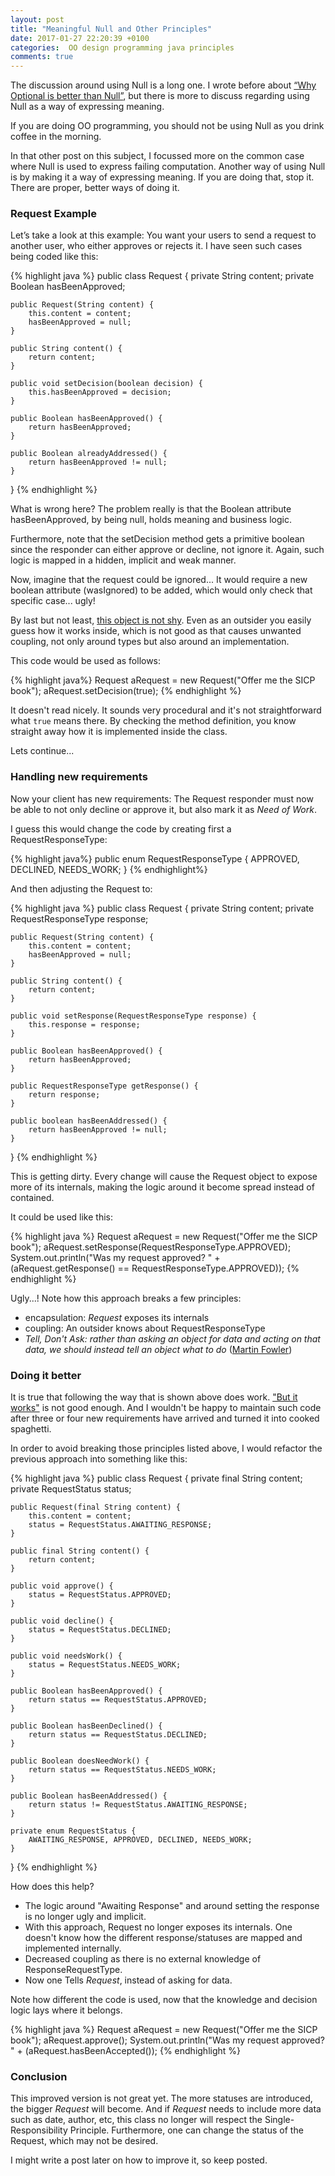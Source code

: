 ```yaml
---
layout: post
title: "Meaningful Null and Other Principles"
date: 2017-01-27 22:20:39 +0100
categories:  OO design programming java principles
comments: true
---
```


The discussion around using Null is a long one. 
I wrote before about [“Why Optional is better than Null”]({{site.url}}/2016/08/31/why-optional-is-better-than-null), but there is more to discuss regarding using Null as a way of expressing meaning.

If you are doing OO programming, you should not be using Null as you drink coffee in the morning.

In that other post on this subject, I focussed more on the common case where Null is used to express failing computation.
Another way of using Null is by making it a way of expressing meaning.
If you are doing that, stop it. There are proper, better ways of doing it.
  
### Request Example

Let’s take a look at this example: You want your users to send a request to another user, who either approves or rejects it.
I have seen such cases being coded like this:  

{% highlight java %}
public class Request {
    private String content;
    private Boolean hasBeenApproved;
    
    public Request(String content) {
        this.content = content;
        hasBeenApproved = null;
    }     

    public String content() {
        return content;
    }

    public void setDecision(boolean decision) {
        this.hasBeenApproved = decision; 
    }

    public Boolean hasBeenApproved() {
        return hasBeenApproved;
    }

    public Boolean alreadyAddressed() {
        return hasBeenApproved != null;
    }
}
{% endhighlight %}


What is wrong here? The problem really is that the Boolean attribute hasBeenApproved, by being null, holds meaning and business logic.

Furthermore, note that the setDecision method gets a primitive boolean since the responder can either approve or decline, not ignore it. Again, such logic is mapped in a hidden, implicit and weak manner.

Now, imagine that the request could be ignored... It would require a new boolean attribute (wasIgnored) to be added, which would only check that specific case... ugly!

By last but not least, [this object is not shy](https://media.pragprog.com/articles/may_04_oo1.pdf). Even as an outsider you easily guess how it works inside, which is not good as that causes unwanted coupling, not only around types but also around an implementation.

This code would be used as follows:

{% highlight java%}
Request aRequest = new Request("Offer me the SICP book");
aRequest.setDecision(true);
{% endhighlight %}

It doesn't read nicely. It sounds very procedural and it's not straightforward what ```true``` means there.
By checking the method definition, you know straight away how it is implemented inside the class.

Lets continue... 

### Handling new requirements
Now your client has new requirements: The Request responder must now be able to not only decline or approve it, but also mark it as _Need of Work_.

I guess this would change the code by creating first a RequestResponseType:

{% highlight java%}
public enum RequestResponseType {
    APPROVED, DECLINED, NEEDS_WORK;
}
{% endhighlight%}

And then adjusting the Request to:

{% highlight java %}
public class Request {
    private String content;
    private RequestResponseType response;
    
    public Request(String content) {
        this.content = content;
        hasBeenApproved = null;
    }     

    public String content() {
        return content;
    }

    public void setResponse(RequestResponseType response) {
        this.response = response; 
    }

    public Boolean hasBeenApproved() {
        return hasBeenApproved;
    }

    public RequestResponseType getResponse() {
        return response;
    }

    public boolean hasBeenAddressed() {
        return hasBeenApproved != null;
    }

}
{% endhighlight %}


This is getting dirty. Every change will cause the Request object to expose more of its internals, making the logic around it become spread instead of contained.

It could be used like this:

{% highlight java %}
Request aRequest = new Request("Offer me the SICP book");
aRequest.setResponse(RequestResponseType.APPROVED);
System.out.println("Was my request approved? " + (aRequest.getResponse() == RequestResponseType.APPROVED));
{% endhighlight %}


Ugly...! Note how this approach breaks a few principles: 
* encapsulation: _Request_ exposes its internals
* coupling: An outsider knows about RequestResponseType
* _Tell, Don't Ask: rather than asking an object for data and acting on that data, we should instead tell an object what to do_ ([Martin Fowler](https://martinfowler.com/bliki/TellDontAsk.html))

### Doing it better

It is true that following the way that is shown above does work. ["But it works"]({{site.url}}/2016/06/06/but-it-works) is not good enough. And I wouldn't be happy to maintain such code after three or four new requirements have arrived and turned it into cooked spaghetti.

In order to avoid breaking those principles listed above, I would refactor the previous approach into something like this:

{% highlight java %}
public class Request {
    private final String content;
    private RequestStatus status;

    public Request(final String content) {
        this.content = content;
        status = RequestStatus.AWAITING_RESPONSE;
    }

    public final String content() {
        return content;
    }

    public void approve() {
        status = RequestStatus.APPROVED;
    }

    public void decline() {
        status = RequestStatus.DECLINED;
    }

    public void needsWork() {
        status = RequestStatus.NEEDS_WORK;
    }

    public Boolean hasBeenApproved() {
        return status == RequestStatus.APPROVED;
    }

    public Boolean hasBeenDeclined() {
        return status == RequestStatus.DECLINED;
    }

    public Boolean doesNeedWork() {
        return status == RequestStatus.NEEDS_WORK;
    }

    public Boolean hasBeenAddressed() {
        return status != RequestStatus.AWAITING_RESPONSE;
    }

    private enum RequestStatus {
        AWAITING_RESPONSE, APPROVED, DECLINED, NEEDS_WORK;
    }
}
{% endhighlight %}

How does this help?

* The logic around "Awaiting Response" and around setting the response is no longer ugly and implicit. 
* With this approach, Request no longer exposes its internals. One doesn't know how the different response/statuses are mapped and implemented internally.
* Decreased coupling as there is no external knowledge of ResponseRequestType.
* Now one Tells _Request_, instead of asking for data. 


Note how different the code is used, now that the knowledge and decision logic lays where it belongs.

{% highlight java %}
Request aRequest = new Request("Offer me the SICP book");
aRequest.approve();
System.out.println("Was my request approved? " + (aRequest.hasBeenAccepted());
{% endhighlight %}



### Conclusion

This improved version is not great yet. 
The more statuses are introduced, the bigger _Request_ will become. And if _Request_ needs to include more data such as date, author, etc, this class no longer will respect the Single-Responsibility Principle. 
Furthermore, one can change the status of the Request, which may not be desired.

I might write a post later on how to improve it, so keep posted.




